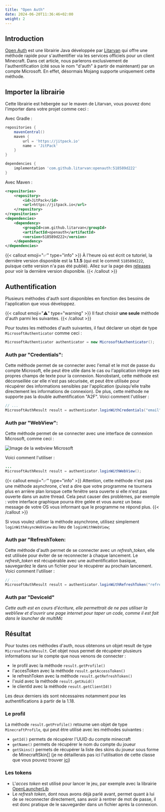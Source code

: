 ```yaml
---
title: "Open Auth"
date: 2024-06-20T11:36:46+02:00
weight: 2
---
```


## Introduction

[Open Auth](https://github.com/litarvan/openauth) est une librairie Java développée par [Litarvan](https://github.com/litarvan) qui offre une méthode rapide pour s'authentifier via les services officiels pour un client Minecraft.
Dans cet article, nous parlerons exclusivement de l'authentification (cité sous le nom "d'auth" à partir de maintenant) par un compte Microsoft. En effet, désormais Mojang supporte uniquement cette méthode.

## Importer la librairie

Cette librairie est hébergée sur le maven de Litarvan, vous pouvez donc l'importer dans votre projet comme ceci :

Avec Gradle :

```groovy {filename=build.gradle}
repositories {
    mavenCentral()
    maven {
        url = 'https://jitpack.io'
        name = 'JitPack'
    }
}

dependencies {
    implementation 'com.github.litarvan:openauth:518589d222'
}

```

Avec Maven :

```xml {filename=pom.xml}
<repositories>
    <repository>
        <id>JitPack</id>
        <url>https://jitpack.io</url>
    </repository>
</repositories>
<dependencies>
    <dependency>
        <groupId>com.github.litarvan</groupId>
        <artifactId>openauth</artifactId>
        <version>518589d222</version>
    </dependency>
</dependencies>
```

{{< callout emoji="✅" type="info" >}}
À l'heure où est écrit ce tutoriel, la dernière version disponible est la
**1.1.5** (qui est le commit `518589d222`, puisque cette version n'a pas été publié). Allez sur la page des
[releases](https://github.com/Litarvan/OpenAuth/releases) pour voir la
dernière version disponible.
{{< /callout >}}

## Authentification

Plusieurs méthodes d'auth sont disponibles en fonction des besoins de l'application que vous développez.

{{< callout emoji="⚠️" type="warning" >}}
Il faut choisir **une seule** méthode d'auth parmi les suivantes.
{{< /callout >}}

Pour toutes les méthodes d'auth suivantes, il faut déclarer un objet de type `MicrosoftAuthenticator` comme ceci :

```java
MicrosoftAuthenticator authenticator = new MicrosoftAuthenticator();
```

### Auth par "Credentials":

Cette méthode permet de se connecter avec l'email et le mot de passe du compte Microsoft, elle peut être utile dans le cas ou l'application intègre ses propres champs de texte pour la connexion.
Nonobstant, cette méthode est déconseillée car elle n'est pas sécurisée, et peut être utilisée pour récupérer des informations sensibles par l'application (puisqu'elle traîte directement les informations de connexion). De plus, cette méthode ne supporte pas la double authentification "A2F".
Voici comment l'utiliser :

```java
// ...
MicrosoftAuthResult result = authenticator.loginWithCredentials("email", "password");
```

### Auth par "WebView":

Cette méthode permet de se connecter avec une interface de connexion Microsoft, comme ceci :

![Image de la webview Microsoft](https://sharepointmaven.com/wp-content/uploads/2022/09/brandloginwindowmicrosoft3651.jpg)

Voici comment l'utiliser :

```java
...
MicrosoftAuthResult result = authenticator.loginWithWebView();
```

{{< callout emoji="✅" type="info" >}}
Attention, cette méthode n'est pas une méthode asynchrone, c'est a dire que
votre programme ne tournera plus en arrière plan lorsque cette fenêtre sera
ouverte si elle n'est pas ouverte dans un autre thread. Cela peut causer des
problèmes, par exemple : votre interface graphique pourra être gelée et vous
aurez un beau message de votre OS vous informant que le programme ne répond
plus.
{{< /callout >}}

Si vous voulez utiliser la méthode asynchrone, utilisez simplement `loginWithAsyncWebView` au lieu de `loginWithWebView`;

### Auth par "RefreshToken:

Cette méthode d'auth permet de se connecter avec un _refresh_token_, elle est utilisée pour éviter de se reconnecter à chaque lancement.
Le _refresh_token_ est récupérable avec une authentification basique, sauvegardez le dans un fichier pour le récupérer au prochain lancement.
Voici comment l'utiliser :

```java
// ...
MicrosoftAuthResult result = authenticator.loginWithRefreshToken("refresh token");
```

### Auth par "DeviceId"

_Cette auth est en cours d'écriture, elle permettrait de ne pas utiliser la webView et d'ouvrir une page internet pour taper un code, comme il est fait dans le launcher de multiMc_

## Résultat

Pour toutes ces méthodes d'auth, nous obtenons un objet result de type `MicrosoftAuthResult`. Cet objet nous permet de récupérer plusieurs informations sur le compte que nous venons de connecter :

- le profil avec la méthode `result.getProfile()`
- l'accesToken avec la méthode `result.getAccessToken()`
- le refreshToken avec la méthode `result.getRefreshToken()`
- l'xuid avec la méthode `result.getXuid()`
- le clientId avec la méthode `result.getClientId()`

Les deux derniers ids sont nécessaires notamment pour les authentifications à partir de la 1.18.

### Le profil

La méthode `result.getProfile()` retourne uen objet de type `MinecraftProfile`, qui peut être utilisé avec les méthodes suivantes :

- `getId()` permets de récupérer l'UUID du compte minecraft
- `getName()` permets de récupérer le nom du compte du joueur
- `getSkins()` permets de récupérer la liste des skins du joueur sous forme de MinecraftSkin[] (je ne détaillerais pas ici l'utilisation de cette classe que vous pouvez trouver [ici](https://github.com/Litarvan/OpenAuth/blob/518589d22210bf0763d9ae19d546ddf1dba3fb8c/src/main/java/fr/litarvan/openauth/microsoft/model/response/MinecraftProfile.java#L60))

### Les tokens

- L'_acces token_ est utilisé pour lancer le jeu, par exemple avec la librairie [OpenLauncherLib](https://github.com/FlowArg/OpenLauncherLib)
- Le _refresh token_, dont nous avons déjà parlé avant, permet quant à lui de se reconnecter directement, sans avoir à rentrer de mot de passe, il est donc pratique de le sauvegarder dans un fichier après la connexion.
